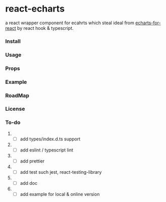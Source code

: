 # react-echarts
a react wrapper component for ecahrts which steal ideal from [echarts-for-react](https://github.com/hustcc/echarts-for-react) by react hook & typescript.

### Install

### Usage

### Props

### Example

### RoadMap

### License

### To-do
1. - [ ] add types/index.d.ts support
2. - [ ] add eslint / typescript lint
3. - [ ] add prettier
4. - [ ] add test such jest, react-testing-library
5. - [ ] add doc
6. - [ ] add example for local & online version
